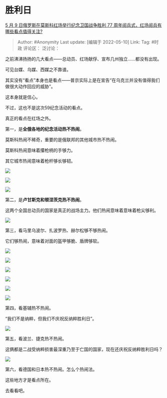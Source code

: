 # 胜利日
[5 月 9 日俄罗斯在莫斯科红场举行纪念卫国战争胜利 77 周年阅兵式，红场阅兵有哪些看点值得关注?](https://www.zhihu.com/question/531937490/answer/2478641541)

> Author: #Anonymity
> Last update: [编辑于 2022-05-10]
> Link:
> Tag: #时政
> 评论区：
> 泛讨论：

之前沸沸扬扬的几大看点——总动员、红场献俘、宣布几州独立……都没有出现。

可见台媒、乌媒、西媒之不靠谱。

其实没有“看点”本身也是看点——普京实际上是在宣告“在乌克兰并没有值得我们做很大动作回应的威胁”。

这本身就是信心。

不过，这也不是这次59纪念活动的看点。

真正的看点在红场之外。

第一，是**全俄各地的纪念活动热不热闹**。

莫斯科热闹不稀奇，重要的是俄联邦的其他城市热不热闹。

莫斯科热闹意味着攥枪柄的手够力。

其它城市热闹意味着枪杆够长够韧。

![](https://pic1.zhimg.com/50/v2-5b61769c52a422472145c214e128779b_720w.jpg?source=1940ef5c)

![](https://pic3.zhimg.com/50/v2-3e04e64964ff1ec98ec59d97dfdb75a0_720w.jpg?source=1940ef5c)

![](https://pica.zhimg.com/50/v2-f5fdf1cde89044a041de1f9a4b5f49d0_720w.jpg?source=1940ef5c)

第二，是**卢甘斯克和顿涅茨克热不热闹**。

这两个全国总动员的国家是真正的战场主力。他们热闹意味着意味着枪尖够利。

![](https://pic3.zhimg.com/50/v2-b8cd1fc00a34339d1d3039350cf0f257_720w.jpg?source=1940ef5c)

第三，看马里乌波尔、扎波罗热、赫尔松够不够热闹。

它们够热闹，意味着对面的盔甲够脆、盾牌够软。

![](https://pica.zhimg.com/50/v2-bc387468155f3251416b08a16b050fc2_720w.jpg?source=1940ef5c)

![](https://pic1.zhimg.com/50/v2-38081f5097c46448bc9b37f1fe6e2570_720w.jpg?source=1940ef5c)

![](https://pic3.zhimg.com/50/v2-08202adc89ac1b364e55d05fd8906292_720w.jpg?source=1940ef5c)

![](https://pic1.zhimg.com/50/v2-7809812767b8d2aebd924de09cd6d385_720w.jpg?source=1940ef5c)

![](https://pica.zhimg.com/50/v2-264659d3f856a439c467bf08afdb2a26_720w.jpg?source=1940ef5c)

![](https://pic2.zhimg.com/50/v2-2a7e2f4e3bdb5438d6b6047d204986a1_720w.jpg?source=1940ef5c)

第四，看基辅热不热闹。

“我们不是纳粹，但我们不庆祝反纳粹胜利日”。

![](https://pic3.zhimg.com/50/v2-b695c6d792a8f5e136d15c1a28513499_720w.jpg?source=1940ef5c)

第五，看波兰、捷克热不热闹。

这俩都是二战受纳粹损害最深重乃至于亡国的国家，现在还庆祝反纳粹胜利日吗？

![](https://pic2.zhimg.com/50/v2-fedf5a132353d987467819edd1c06567_720w.jpg?source=1940ef5c)

第六，看德国和日本热不热闹。怎么个热闹法。

这些地方才是看点所在。

去看看吧。
